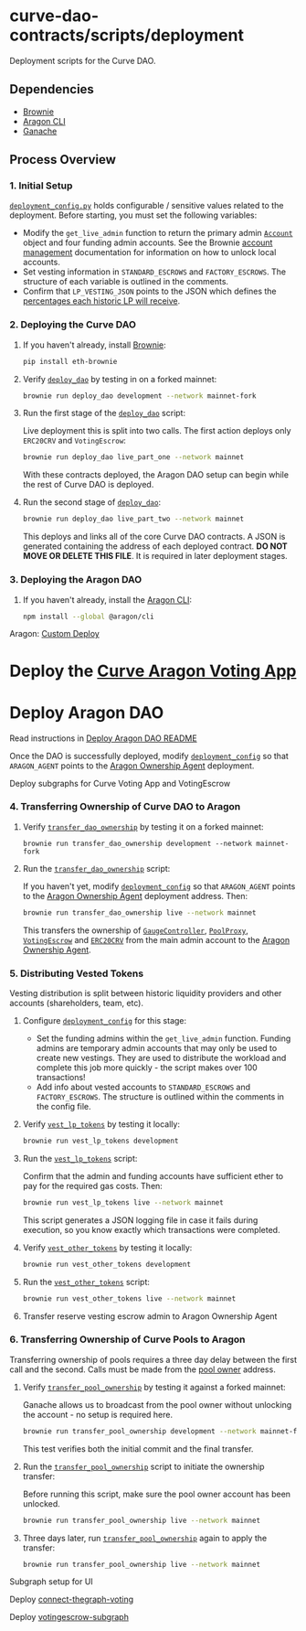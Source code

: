 # curve-dao-contracts/scripts/deployment

Deployment scripts for the Curve DAO.

## Dependencies

* [Brownie](https://github.com/eth-brownie/brownie)
* [Aragon CLI](https://github.com/aragon/aragon-cli)
* [Ganache](https://github.com/trufflesuite/ganache-cli)

## Process Overview

### 1. Initial Setup

[`deployment_config.py`](deployment_config.py) holds configurable / sensitive values related to the deployment. Before starting, you must set the following variables:

* Modify the `get_live_admin` function to return the primary admin [`Account`](https://eth-brownie.readthedocs.io/en/stable/api-network.html#brownie.network.account.Account) object and four funding admin accounts. See the Brownie [account management](https://eth-brownie.readthedocs.io/en/stable/account-management.html) documentation for information on how to unlock local accounts.
* Set vesting information in `STANDARD_ESCROWS` and `FACTORY_ESCROWS`. The structure  of each variable is outlined in the comments.
* Confirm that `LP_VESTING_JSON` points to the JSON which defines the [percentages each historic LP will receive](https://github.com/curvefi/early-user-distribution/blob/master/output-with-bpt.json).

### 2. Deploying the Curve DAO

1. If you haven't already, install [Brownie](https://github.com/eth-brownie/brownie):

    ```bash
    pip install eth-brownie
    ```

2. Verify [`deploy_dao`](deploy_dao.py) by testing in on a forked mainnet:

    ```bash
    brownie run deploy_dao development --network mainnet-fork
    ```

3. Run the first stage of the [`deploy_dao`](deploy_dao.py) script:

    Live deployment this is split into two calls. The first action deploys only `ERC20CRV` and `VotingEscrow`:

    ```bash
    brownie run deploy_dao live_part_one --network mainnet
    ```

    With these contracts deployed, the Aragon DAO setup can begin while the rest of Curve DAO is deployed.

4. Run the second stage of [`deploy_dao`](deploy_dao.py):

    ```bash
    brownie run deploy_dao live_part_two --network mainnet
    ```

    This deploys and links all of the core Curve DAO contracts. A JSON is generated containing the address of each deployed contract. **DO NOT MOVE OR DELETE THIS FILE**. It is required in later deployment stages.

### 3. Deploying the Aragon DAO

1. If you haven't already, install the [Aragon CLI](https://github.com/aragon/aragon-cli):

    ```bash
    npm install --global @aragon/cli
    ```

Aragon: [Custom Deploy](https://hack.aragon.org/docs/guides-custom-deploy)

# Deploy the [Curve Aragon Voting App](https://github.com/curvefi/curve-aragon-voting/blob/master/README.md)

# Deploy Aragon DAO

Read instructions in [Deploy Aragon DAO README](./Deploy_Aragon_DAO_README.md)

Once the DAO is successfully deployed, modify [`deployment_config`](deployment_config.py) so that `ARAGON_AGENT` points to the [Aragon Ownership Agent](https://github.com/aragon/aragon-apps/blob/master/apps/agent/contracts/Agent.sol) deployment.

Deploy subgraphs for Curve Voting App and VotingEscrow

### 4. Transferring Ownership of Curve DAO to Aragon

1. Verify [`transfer_dao_ownership`](transfer_dao_ownership) by testing it on a forked mainnet:

    ```
    brownie run transfer_dao_ownership development --network mainnet-fork
    ```

2. Run the [`transfer_dao_ownership`](transfer_dao_ownership) script:

    If you haven't yet, modify [`deployment_config`](deployment_config.py) so that `ARAGON_AGENT` points to the [Aragon Ownership Agent](https://github.com/aragon/aragon-apps/blob/master/apps/agent/contracts/Agent.sol) deployment address. Then:

    ```bash
    brownie run transfer_dao_ownership live --network mainnet
    ```

    This transfers the ownership of [`GaugeController`](../../contracts/GaugeController.vy), [`PoolProxy`](../../contracts/PoolProxy.vy), [`VotingEscrow`](../../contracts/VotingEscrow.vy) and [`ERC20CRV`](../../contracts/ERC20CRV.vy) from the main admin account to the [Aragon Ownership Agent](https://github.com/aragon/aragon-apps/blob/master/apps/agent/contracts/Agent.sol).

### 5. Distributing Vested Tokens

Vesting distribution is split between historic liquidity providers and other accounts (shareholders, team, etc).

1. Configure [`deployment_config`](deployment_config.py) for this stage:

    * Set the funding admins within the `get_live_admin` function. Funding admins are temporary admin accounts that may only be used to create new vestings. They are used to distribute the workload and complete this job  more quickly - the script makes over 100 transactions!
    * Add info about vested accounts to `STANDARD_ESCROWS` and `FACTORY_ESCROWS`. The structure is outlined within the comments in the config file.

2. Verify [`vest_lp_tokens`](vest_lp_tokens.py) by testing it locally:

    ```bash
    brownie run vest_lp_tokens development
    ```

3. Run the [`vest_lp_tokens`](vest_lp_tokens.py) script:

    Confirm that the admin and funding accounts have sufficient ether to pay for the required gas costs. Then:

    ```bash
    brownie run vest_lp_tokens live --network mainnet
    ```

    This script generates a JSON logging file in case it fails during execution, so you know exactly which transactions were completed.

4. Verify [`vest_other_tokens`](vest_other_tokens.py) by testing it locally:

    ```bash
    brownie run vest_other_tokens development
    ```

5. Run the [`vest_other_tokens`](vest_other_tokens.py) script:

    ```bash
    brownie run vest_other_tokens live --network mainnet
    ```
6. Transfer reserve vesting escrow admin to Aragon Ownership Agent

### 6. Transferring Ownership of Curve Pools to Aragon

Transferring ownership of pools requires a three day delay between the first call and the second. Calls must be made from the [pool owner](https://etherscan.io/address/0xc447fcaf1def19a583f97b3620627bf69c05b5fb) address.

1. Verify [`transfer_pool_ownership`](transfer_pool_ownership.py) by testing it against a forked mainnet:

    Ganache allows us to broadcast from the pool owner without unlocking the account - no setup is required here.

    ```bash
    brownie run transfer_pool_ownership development --network mainnet-fork
    ```

    This test verifies both the initial commit and the final transfer.

2. Run the [`transfer_pool_ownership`](transfer_pool_ownership.py) script to initiate the ownership transfer:

    Before running this script, make sure the pool owner account has been unlocked.

    ```bash
    brownie run transfer_pool_ownership live --network mainnet
    ```

2. Three days later, run [`transfer_pool_ownership`](transfer_pool_ownership.py) again to apply the transfer:

    ```bash
    brownie run transfer_pool_ownership live --network mainnet
    ```


Subgraph setup for UI

Deploy [connect-thegraph-voting](https://github.com/curvefi/connect-thegraph-voting)

Deploy [votingescrow-subgraph](https://github.com/curvefi/votingescrow-subgraph)
